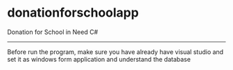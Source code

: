 # donationforschoolapp
Donation for School in Need C#



-------------------------------------------
Before run the program, make sure you have already have visual studio and set it as windows form application and understand the database

